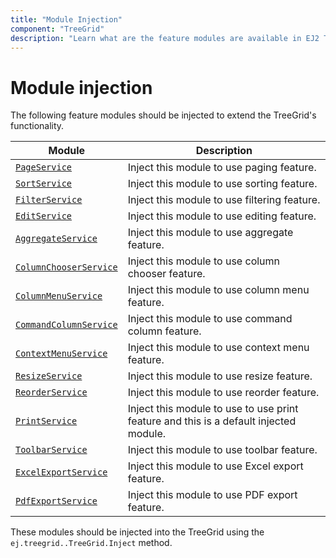 ```yaml
---
title: "Module Injection"
component: "TreeGrid"
description: "Learn what are the feature modules are available in EJ2 TreeGrid."
---
```


# Module injection

The following feature modules should be injected to extend the TreeGrid's functionality.

| Module | Description |
|------|-------------|
| [`PageService`](../../treegrid/paging)| Inject this module to use paging feature.|
| [`SortService`](../../treegrid/sorting)| Inject this module to use sorting feature.|
| [`FilterService`](../../treegrid/filtering)| Inject this module to use filtering feature.|
| [`EditService`](../../treegrid/edit)| Inject this module to use editing feature.|
| [`AggregateService`](../../treegrid/aggregates)| Inject this module to use aggregate feature.|
| [`ColumnChooserService`](../api/treegrid/columnChooser)| Inject this module to use column chooser feature.|
| [`ColumnMenuService`](../../treegrid/columns/#column-menu)| Inject this module to use column menu feature.|
| [`CommandColumnService`](../../treegrid/edit/#command-column)| Inject this module to use command column feature.|
| [`ContextMenuService`](../../treegrid/context-menu)| Inject this module to use context menu feature.
| [`ResizeService`](../../treegrid/columns/#column-resizing)| Inject this module to use resize feature.|
| [`ReorderService`](../../treegrid/columns/#reorder)| Inject this module to use reorder feature.|
| [`PrintService`](../../treegrid/print)| Inject this module to use to use print feature and this is a default injected module.|
| [`ToolbarService`](../../treegrid/tool-bar)| Inject this module to use toolbar feature.|
| [`ExcelExportService`](../../treegrid/excel-export)| Inject this module to use Excel export feature.|
| [`PdfExportService`](../../treegrid/pdf-export)| Inject this module to use PDF export feature.|

These modules should be injected into the TreeGrid using the `ej.treegrid..TreeGrid.Inject` method.
